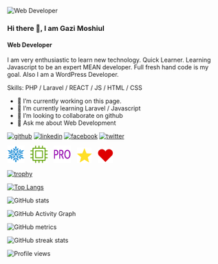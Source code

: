 ![Web Developer](https://twitter.com/GaziMoshiul/photo)

### Hi there 👋, I am Gazi Moshiul
#### Web Developer

I am very enthusiastic to learn new technology. Quick Learner. Learning Javascript to be an expert MEAN developer. Full fresh hand code is my goal.
Also I am a WordPress Developer.

Skills: PHP / Laravel / REACT / JS / HTML / CSS

- 🔭 I’m currently working on this page. 
- 🌱 I’m currently learning Laravel / Javascript 
- 👯 I’m looking to collaborate on github 
- 💬 Ask me about Web Development 


[<img src='https://cdn.jsdelivr.net/npm/simple-icons@3.0.1/icons/github.svg' alt='github' height='40'>](https://github.com/Moshiul3722)  [<img src='https://cdn.jsdelivr.net/npm/simple-icons@3.0.1/icons/linkedin.svg' alt='linkedin' height='40'>](https://www.linkedin.com/in/gazimoshiul/)  [<img src='https://cdn.jsdelivr.net/npm/simple-icons@3.0.1/icons/facebook.svg' alt='facebook' height='40'>](https://www.facebook.com/gazi.moshiul)  [<img src='https://cdn.jsdelivr.net/npm/simple-icons@3.0.1/icons/twitter.svg' alt='twitter' height='40'>](https://twitter.com/@GaziMoshiul)  

<a href='https://archiveprogram.github.com/'><img src='https://raw.githubusercontent.com/acervenky/animated-github-badges/master/assets/acbadge.gif' width='40' height='40'></a> <a href='https://docs.github.com/en/developers'><img src='https://raw.githubusercontent.com/acervenky/animated-github-badges/master/assets/devbadge.gif' width='40' height='40'></a> <a href='https://github.com/pricing'><img src='https://raw.githubusercontent.com/acervenky/animated-github-badges/master/assets/pro.gif' width='40' height='40'></a> <a href='https://stars.github.com/'><img src='https://raw.githubusercontent.com/acervenky/animated-github-badges/master/assets/starbadge.gif' width='35' height='35'></a> <a href='https://docs.github.com/en/github/supporting-the-open-source-community-with-github-sponsors'><img src='https://raw.githubusercontent.com/acervenky/animated-github-badges/master/assets/sponsorbadge.gif' width='35' height='35'></a> 

[![trophy](https://github-profile-trophy.vercel.app/?username=Moshiul3722)](https://github.com/ryo-ma/github-profile-trophy)

[![Top Langs](https://github-readme-stats.vercel.app/api/top-langs/?username=Moshiul3722)](https://github.com/anuraghazra/github-readme-stats)

![GitHub stats](https://github-readme-stats.vercel.app/api?username=Moshiul3722&show_icons=true&count_private=true)  

![GitHub Activity Graph](https://activity-graph.herokuapp.com/graph?username=Moshiul3722)  

![GitHub metrics](https://metrics.lecoq.io/Moshiul3722)  

![GitHub streak stats](https://github-readme-streak-stats.herokuapp.com/?user=Moshiul3722)  

![Profile views](https://gpvc.arturio.dev/Moshiul3722)  
